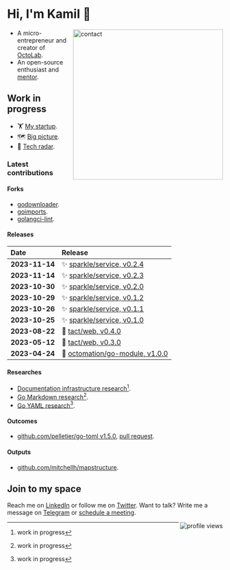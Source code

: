 # Hi, I'm Kamil 👋

<img align="right" width="350" src="https://cdn.octolab.org/misc/qr-tg.png" alt="contact" />

- A micro-entrepreneur and creator of [OctoLab][].
- An open-source enthusiast and [mentor][GetMentor].

[OctoLab]:   https://github.com/octolab
[GetMentor]: https://jointo.space/kamilsk/getmentor

## Work in progress

- 🏋️ [My startup][].
- 🗺 [Big picture][].
- 📡 [Tech radar][].

[My startup]:  https://bit.ly/m/tact
[Big picture]: https://miro.com/app/board/o9J_lVCU5K4=/?moveToWidget=3074457355397794508&cot=14
[Tech Radar]:  https://radar.thoughtworks.com/?documentId=https%3A%2F%2Fraw.githubusercontent.com%2Fkamilsk%2Fkamilsk%2Fmain%2Fresume%2Ftechradar.csv

### Latest contributions

#### Forks

- [godownloader](https://github.com/kamilsk/godownloader/releases/tag/homebrew).
- [goimports](https://github.com/kamilsk/go-tools/releases/tag/goimports).
- [golangci-lint](https://github.com/kamilsk/golangci-lint/releases/tag/looppointer).

#### Releases

| Date           | Release                             |
|:---------------|:------------------------------------|
| **2023-11-14** | ✨ [sparkle/service, v0.2.4][]       |
| **2023-11-14** | ✨ [sparkle/service, v0.2.3][]       |
| **2023-10-30** | ✨ [sparkle/service, v0.2.0][]       |
| **2023-10-29** | ✨ [sparkle/service, v0.1.2][]       |
| **2023-10-26** | ✨ [sparkle/service, v0.1.1][]       |
| **2023-10-25** | ✨ [sparkle/service, v0.1.0][]       |
| **2023-08-22** | 🤺 [tact/web, v0.4.0][]             |
| **2023-05-12** | 🤺 [tact/web, v0.3.0][]             |
| **2023-04-24** | 🧩 [octomation/go-module, v1.0.0][] |

[octomation/go-module, v1.0.0]: https://github.com/octomation/go-module/releases/tag/v1.0.0
[tact/web, v0.3.0]:             https://github.com/tact-app/web/releases/tag/v0.3.0
[tact/web, v0.4.0]:             https://github.com/tact-app/web/releases/tag/v0.4.0
[sparkle/service, v0.1.0]:      https://github.com/withsparkle/service/releases/tag/v0.1.0
[sparkle/service, v0.1.1]:      https://github.com/withsparkle/service/releases/tag/v0.1.1
[sparkle/service, v0.1.2]:      https://github.com/withsparkle/service/releases/tag/v0.1.2
[sparkle/service, v0.2.0]:      https://github.com/withsparkle/service/releases/tag/v0.2.0
[sparkle/service, v0.2.3]:      https://github.com/withsparkle/service/releases/tag/v0.2.3
[sparkle/service, v0.2.4]:      https://github.com/withsparkle/service/releases/tag/v0.2.4

#### Researches

- [Documentation infrastructure research](https://github.com/under-the-hood/docs)[^1].
- [Go Markdown research](https://github.com/under-the-hood/go-markdown)[^1].
- [Go YAML research](https://github.com/under-the-hood/go-yaml)[^1].

[^1]: work in progress

#### Outcomes

- [github.com/pelletier/go-toml v1.5.0][go-toml/v1.5.0], [pull request][go-toml/281/pr].

[go-toml/v1.5.0]: https://github.com/pelletier/go-toml/releases/tag/v1.5.0
[go-toml/281/pr]: https://github.com/pelletier/go-toml/pull/281

#### Outputs

- [github.com/mitchellh/mapstructure][mapstructure/291/pr].

[mapstructure/291/pr]: https://github.com/mitchellh/mapstructure/pull/291

## Join to my space

Reach me on [LinkedIn][] or follow me on [Twitter][].
Want to talk? Write me a message on [Telegram][] or [schedule a meeting][Cal.com].

[Cal.com]:  https://jointo.space/kamilsk/cal.com
[LinkedIn]: https://jointo.space/kamilsk/linkedin
[Telegram]: https://jointo.space/kamilsk/telegram
[Twitter]:  https://jointo.space/kamilsk/twitter

<img align="right" alt="profile views" src="https://komarev.com/ghpvc/?username=kamilsk&label=views&color=grey" />
